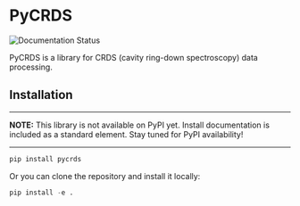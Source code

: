 # PyCRDS

![Documentation Status](https://readthedocs.org/projects/pycrds/badge/?version=latest&style=flat)

PyCRDS is a library for CRDS (cavity ring-down spectroscopy) data processing.

## Installation

---
**NOTE:**
This library is not available on PyPI yet. Install documentation is included as a standard element. Stay tuned for PyPI availability!

---

```python
pip install pycrds
```

Or you can clone the repository and install it locally:

```python
pip install -e .
```